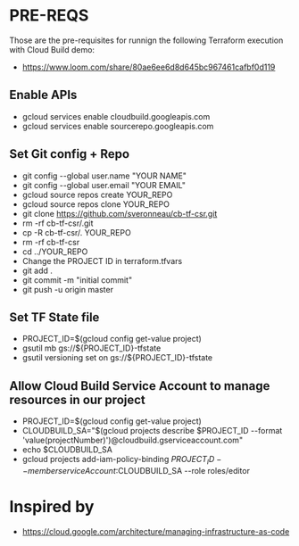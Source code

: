 # PRE-REQS
Those are the pre-requisites for runnign the following Terraform execution with Cloud Build demo:
- https://www.loom.com/share/80ae6ee6d8d645bc967461cafbf0d119

## Enable APIs
- gcloud services enable cloudbuild.googleapis.com
- gcloud services enable sourcerepo.googleapis.com

## Set Git config + Repo
- git config --global user.name "YOUR NAME"
- git config --global user.email "YOUR EMAIL"
- gcloud source repos create YOUR_REPO
- gcloud source repos clone YOUR_REPO
- git clone https://github.com/sveronneau/cb-tf-csr.git
- rm -rf cb-tf-csr/.git
- cp -R cb-tf-csr/. YOUR_REPO
- rm -rf cb-tf-csr
- cd ../YOUR_REPO
- Change the PROJECT ID in terraform.tfvars
- git add .
- git commit -m "initial commit"
- git push -u origin master

## Set TF State file
- PROJECT_ID=$(gcloud config get-value project)
- gsutil mb gs://${PROJECT_ID}-tfstate
- gsutil versioning set on gs://${PROJECT_ID}-tfstate

## Allow Cloud Build Service Account to manage resources in our project
- PROJECT_ID=$(gcloud config get-value project)
- CLOUDBUILD_SA="$(gcloud projects describe $PROJECT_ID --format 'value(projectNumber)')@cloudbuild.gserviceaccount.com"
- echo $CLOUDBUILD_SA
- gcloud projects add-iam-policy-binding $PROJECT_ID --member serviceAccount:$CLOUDBUILD_SA --role roles/editor	

# Inspired by
- https://cloud.google.com/architecture/managing-infrastructure-as-code
